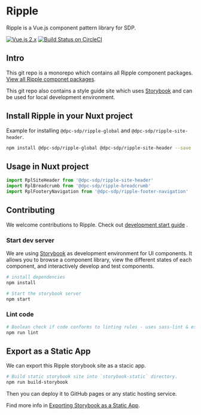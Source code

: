 # Ripple

Ripple is a Vue.js component pattern library for SDP.

[![Vue.js 2.x](https://img.shields.io/badge/vue.js-2.x-green.svg?style=flat-square)](https://vuejs.org)
[![Build Status on CircleCI](https://circleci.com/gh/dpc-sdp/vic-gov-au.svg?style=shield&circle-token=7f9cd41903f5619915311a8ceee4e8784a485fbd)](https://circleci.com/gh/dpc-sdp/vic-gov-au)

## Intro

This git repo is a monorepo which contains all Ripple component packages.  [View all Ripple componet packages](src/components/).

This git repo also contains a style guide site which uses [Storybook](https://storybook.js.org/) and can be used for local development environment.

## Install Ripple in your Nuxt project

Example for installing `@dpc-sdp/ripple-global` and `@dpc-sdp/ripple-site-header`.

``` bash
npm install @dpc-sdp/ripple-global @dpc-sdp/ripple-site-header --save
```

## Usage in Nuxt project

``` javascript
import RplSiteHeader from '@dpc-sdp/ripple-site-header'
import RplBreadcrumb from '@dpc-sdp/ripple-breadcrumb'
import RplFooteryNavigation from '@dpc-sdp/ripple-footer-navigation'
```

## Contributing

We welcome contributions to Ripple. Check out [development start guide](docs/development-start-guide.md)
.

### Start dev server

We are using [Storybook](https://storybook.js.org/) as development environment for UI components. It allows you to browse a component library, view the different states of each component, and interactively develop and test components.

``` bash
# install dependencies
npm install

# Start the storybook server
npm start
```

### Lint code

``` bash
# Boolean check if code conforms to linting rules - uses sass-lint & eslint
npm run lint
```

## Export as a Static App

We can export this Ripple storybook site as a stacic app.

``` bash
# Build static storybook site into `storybook-static` directory.
npm run build-storybook
```

Then you can deploy it to GitHub pages or any static hosting service.

Find more info in [Exporting Storybook as a Static App](https://storybook.js.org/basics/exporting-storybook/).
